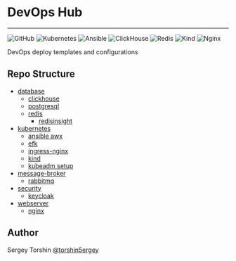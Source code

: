 # DevOps Hub

---

![GitHub](https://img.shields.io/github/license/torshin5ergey/code-and-deploy)
![Kubernetes](https://img.shields.io/badge/kubernetes-%23326ce5.svg?logo=kubernetes&logoColor=white)
![Ansible](https://img.shields.io/badge/ansible-%231A1918.svg?logo=ansible&logoColor=white)
![ClickHouse](https://img.shields.io/badge/clickhouse-%23005571.svg?logo=clickhouse&logoColor=white)
![Redis](https://img.shields.io/badge/redis-%23DC382D.svg?logo=redis&logoColor=white)
![Kind](https://img.shields.io/badge/kind-%23326ce5.svg?logo=kubernetes&logoColor=white)
![Nginx](https://img.shields.io/badge/nginx-%23009639.svg?logo=nginx&logoColor=white)

DevOps deploy templates and configurations

## Repo Structure

- [database](/database/)
  - [clickhouse](/database/clickhouse/)
  - [postgresql]()
  - [redis](/database/redis/)
    - [redisinsight](/database/redis/redisinsight/)
- [kubernetes](/kubernetes/)
  - [ansible awx](/kubernetes/ansible-awx/)
  - [efk](/kubernetes/efk/)
  - [ingress-nginx](/kubernetes/ingress-nginx/)
  - [kind](/kubernetes/kind/)
  - [kubeadm setup](/kubernetes/kubeadm-setup/)
- [message-broker](/message-broker/)
  - [rabbitmq](/message-broker/rabbitmq/)
- [security](/security/)
  - [keycloak](/security/keycloak/)
- [webserver](/webserver/)
  - [nginx](/webserver/nginx/)

## Author

Sergey Torshin [@torshin5ergey](https://github.com/torshin5ergey)
